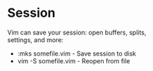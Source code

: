 # Session

Vim can save your session: open buffers, splits,  
settings, and more:  

- :mks somefile.vim - Save session to disk
- vim -S somefile.vim - Reopen from file
